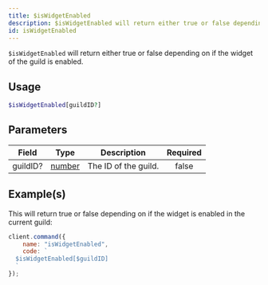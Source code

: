 ```yaml
---
title: $isWidgetEnabled
description: $isWidgetEnabled will return either true or false depending on if the widget of the guild is enabled.
id: isWidgetEnabled
---
```


`$isWidgetEnabled` will return either true or false depending on if the widget of the guild is enabled.

## Usage

```php
$isWidgetEnabled[guildID?]
```

## Parameters

| Field    | Type                                                                                              | Description          | Required |
| -------- | ------------------------------------------------------------------------------------------------- | -------------------- | :------: |
| guildID? | [number](https://developer.mozilla.org/en-US/docs/Web/JavaScript/Reference/Global_Objects/Number) | The ID of the guild. |  false   |

## Example(s)

This will return true or false depending on if the widget is enabled in the current guild:

```javascript
client.command({
    name: "isWidgetEnabled",
    code: `
  $isWidgetEnabled[$guildID]
  `
});
```
